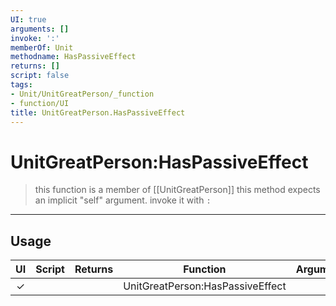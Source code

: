 ```yaml
---
UI: true
arguments: []
invoke: ':'
memberOf: Unit
methodname: HasPassiveEffect
returns: []
script: false
tags:
- Unit/UnitGreatPerson/_function
- function/UI
title: UnitGreatPerson.HasPassiveEffect
---
```

# UnitGreatPerson:HasPassiveEffect
> this function is a member of [[UnitGreatPerson]]
> this method expects an implicit "self" argument. invoke it with `:`
-----
## Usage
|  UI | Script | Returns | Function | Arguments |
|:---:|:------:|-------:|:--------:|:---------|
|✓| ||UnitGreatPerson:HasPassiveEffect||
